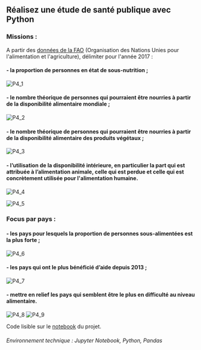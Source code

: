 ## Réalisez une étude de santé publique avec Python

### Missions :

A partir des [données de la FAO](https://www.fao.org/faostat/fr/#home) (Organisation des Nations Unies pour l'alimentation et l'agriculture), délimiter pour l'année 2017 : 

#### - la proportion de personnes en état de sous-nutrition ;

![P4_1](https://user-images.githubusercontent.com/87067133/217355733-d97004ed-6f78-4ac5-8e9a-2e45f4cb2d50.png)


#### - le nombre théorique de personnes qui pourraient être nourries à partir de la disponibilité alimentaire mondiale ;

![P4_2](https://user-images.githubusercontent.com/87067133/217355757-1ce02ad3-d682-49fe-bb9d-07e5cf0d047c.png)


#### - le nombre théorique de personnes qui pourraient être nourries à partir de la disponibilité alimentaire des produits végétaux ;

![P4_3](https://user-images.githubusercontent.com/87067133/217355778-27f5c701-c00e-4f73-a502-6d434a2dcd6e.png)


#### - l’utilisation de la disponibilité intérieure, en particulier la part qui est attribuée à l’alimentation animale, celle qui est perdue et celle qui est concrètement utilisée pour l'alimentation humaine.

![P4_4](https://user-images.githubusercontent.com/87067133/217355840-ca2df77c-4a72-4cba-99d9-30fda9b6ce34.png)

![P4_5](https://user-images.githubusercontent.com/87067133/217355901-f6b150b1-e2a5-484a-8d74-c1d97658e64c.png)



### Focus par pays :

#### - les pays pour lesquels la proportion de personnes sous-alimentées est la plus forte ; 

![P4_6](https://user-images.githubusercontent.com/87067133/217356432-4acb51c0-d661-47d8-bb7b-5ec4b785c2fc.png)



#### - les pays qui ont le plus bénéficié d’aide depuis 2013 ;

![P4_7](https://user-images.githubusercontent.com/87067133/217356470-dc8361ef-0194-4083-9e09-8d9e52f1f57e.png)



#### - mettre en relief les pays qui semblent être le plus en difficulté au niveau alimentaire.

![P4_8](https://user-images.githubusercontent.com/87067133/217356520-32b3bbfa-7e34-4b0c-aa40-d7b214b215db.png)
![P4_9](https://user-images.githubusercontent.com/87067133/217356737-53725b81-980b-46bb-aa36-3feca07b3e4d.png)


Code lisible sur le [notebook](ophauz_etude_sante_puvblique_python_notebook.ipynb) du projet.


###### Environnement technique : Jupyter Notebook, Python, Pandas
